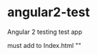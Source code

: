 # angular2-test
Angular 2 testing
test app



must add to Index.html
   "<script src="node_modules/angular2/bundles/http.dev.js"></script>"
